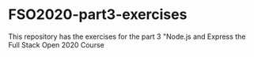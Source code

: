 # FSO2020-part3-exercises

This repository has the exercises for the part 3 "Node.js and Express the Full Stack Open 2020 Course
